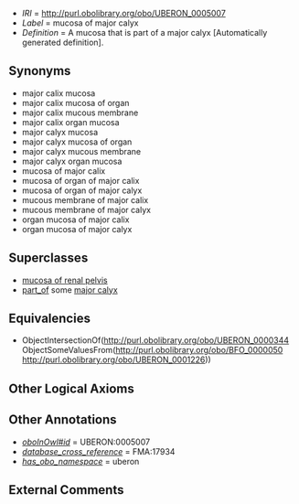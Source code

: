  * *IRI* = http://purl.obolibrary.org/obo/UBERON_0005007
 * *Label* = mucosa of major calyx
 * *Definition* = A mucosa that is part of a major calyx [Automatically generated definition].

## Synonyms

 * major calix mucosa
 * major calix mucosa of organ
 * major calix mucous membrane
 * major calix organ mucosa
 * major calyx mucosa
 * major calyx mucosa of organ
 * major calyx mucous membrane
 * major calyx organ mucosa
 * mucosa of major calix
 * mucosa of organ of major calix
 * mucosa of organ of major calyx
 * mucous membrane of major calix
 * mucous membrane of major calyx
 * organ mucosa of major calix
 * organ mucosa of major calyx

## Superclasses

 * [mucosa of renal pelvis](../../UBERON/06/UBERON_0005006.md)
 * [part_of](../../BFO/50/BFO_0000050.md) some [major calyx](../../UBERON/26/UBERON_0001226.md)

## Equivalencies

 * ObjectIntersectionOf(<http://purl.obolibrary.org/obo/UBERON_0000344> ObjectSomeValuesFrom(<http://purl.obolibrary.org/obo/BFO_0000050> <http://purl.obolibrary.org/obo/UBERON_0001226>))

## Other Logical Axioms


## Other Annotations

 * *[oboInOwl#id](../../id/oboInOwl#id.md)* = UBERON:0005007
 * *[database_cross_reference](../../ef/oboInOwl#hasDbXref.md)* = FMA:17934
 * *[has_obo_namespace](../../ce/oboInOwl#hasOBONamespace.md)* = uberon

## External Comments

